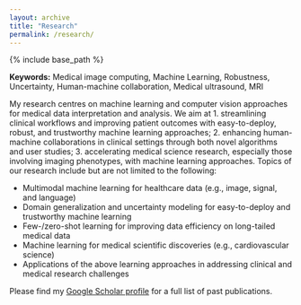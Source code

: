 ```yaml
---
layout: archive
title: "Research"
permalink: /research/
---
```


{% include base_path %}

**Keywords:** Medical image computing, Machine Learning, Robustness, Uncertainty, Human-machine collaboration, Medical ultrasound, MRI

My research centres on machine learning and computer vision approaches for medical data interpretation and analysis. We aim at 1. streamlining clinical workflows and improving patient outcomes with easy-to-deploy, robust, and trustworthy machine learning approaches; 2. enhancing human-machine collaborations in clinical settings through both novel algorithms and user studies; 3. accelerating medical science research, especially those involving imaging phenotypes, with machine learning approaches. Topics of our research include but are not limited to the following: 

- Multimodal machine learning for healthcare data (e.g., image, signal, and language)
- Domain generalization and uncertainty modeling for easy-to-deploy and trustworthy machine learning
- Few-/zero-shot learning for improving data efficiency on long-tailed medical data
- Machine learning for medical scientific discoveries (e.g., cardiovascular science) 
- Applications of the above learning approaches in addressing clinical and medical research challenges


Please find my [Google Scholar profile](https://scholar.google.com/citations?user=Ss_HBpcAAAAJ&hl=en) for a full list of past publications.


